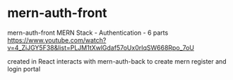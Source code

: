 # mern-auth-front
mern-auth-front
MERN Stack - Authentication - 6 parts
https://www.youtube.com/watch?v=4_ZiJGY5F38&list=PLJM1tXwlGdaf57oUx0rIqSW668Rpo_7oU

created in React
interacts with mern-auth-back to create mern register and login portal
